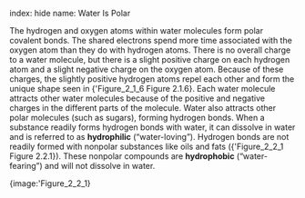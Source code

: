 index: hide
name: Water Is Polar

The hydrogen and oxygen atoms within water molecules form polar covalent bonds. The shared electrons spend more time associated with the oxygen atom than they do with hydrogen atoms. There is no overall charge to a water molecule, but there is a slight positive charge on each hydrogen atom and a slight negative charge on the oxygen atom. Because of these charges, the slightly positive hydrogen atoms repel each other and form the unique shape seen in {'Figure_2_1_6 Figure 2.1.6}. Each water molecule attracts other water molecules because of the positive and negative charges in the different parts of the molecule. Water also attracts other polar molecules (such as sugars), forming hydrogen bonds. When a substance readily forms hydrogen bonds with water, it can dissolve in water and is referred to as  **hydrophilic** (“water-loving”). Hydrogen bonds are not readily formed with nonpolar substances like oils and fats ({'Figure_2_2_1 Figure 2.2.1}). These nonpolar compounds are  **hydrophobic** (“water-fearing”) and will not dissolve in water.


{image:'Figure_2_2_1}
        
